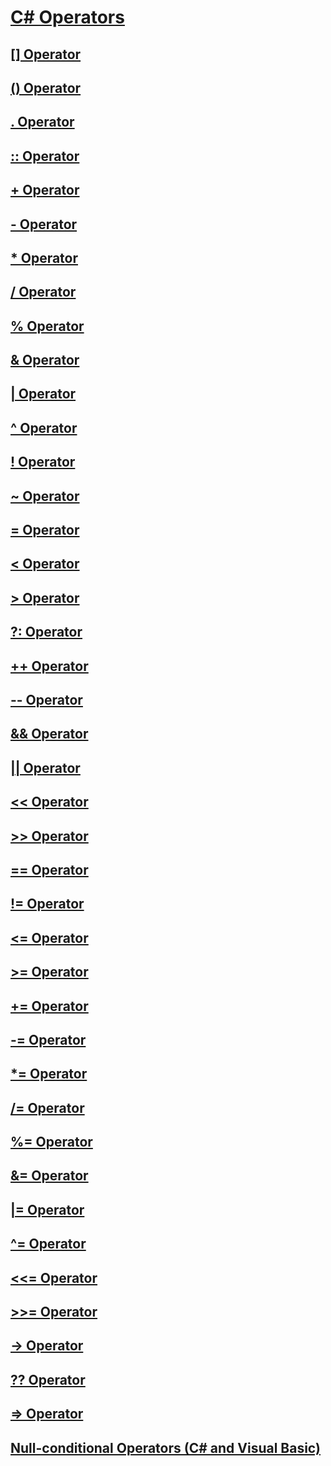 # [C# Operators](index.md)
## [[] Operator](index-operator.md)
## [() Operator](invocation-operator.md)
## [. Operator](member-access-operator.md)
## [:: Operator](namespace-alias-qualifer.md)
## [+ Operator](addition-operator.md)
## [- Operator](subtraction-operator.md)
## [* Operator](multiplication-operator.md)
## [/ Operator](division-operator.md)
## [% Operator](modulus-operator.md)
## [& Operator](and-operator.md)
## [| Operator](or-operator.md)
## [^ Operator](xor-operator.md)
## [! Operator](logical-negation-operator.md)
## [~ Operator](bitwise-complement-operator.md)
## [= Operator](assignment-operator.md)
## [< Operator](less-than-operator.md)
## [> Operator](greater-than-operator.md)
## [?: Operator](conditional-operator.md)
## [++ Operator](increment-operator.md)
## [-- Operator](decrement-operator.md)
## [&& Operator](conditional-and-operator.md)
## [|| Operator](conditional-or-operator.md)
## [<< Operator](left-shift-operator.md)
## [>> Operator](right-shift-operator.md)
## [== Operator](equality-comparison-operator.md)
## [!= Operator](not-equal-operator.md)
## [<= Operator](less-than-equal-operator.md)
## [>= Operator](greater-than-equal-operator.md)
## [+= Operator](addition-assignment-operator.md)
## [-= Operator](subtraction-assignment-operator.md)
## [*= Operator](multiplication-assignment-operator.md)
## [/= Operator](division-assignment-operator.md)
## [%= Operator](modulus-assignment-operator.md)
## [&= Operator](and-assignment-operator.md)
## [|= Operator](or-assignment-operator.md)
## [^= Operator](xor-assignment-operator.md)
## [<<= Operator](left-shift-assignment-operator.md)
## [>>= Operator](right-shift-assignment-operator.md)
## [-> Operator](dereference-operator.md)
## [?? Operator](null-conditional-operator.md)
## [=> Operator](lambda-operator.md)
## [Null-conditional Operators (C# and Visual Basic)](null-conditional-operators.md)
